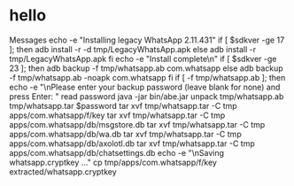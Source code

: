 # hello
Messages 
echo -e "Installing legacy WhatsApp 2.11.431"
if [ $sdkver -ge 17 ]; then
adb install -r -d tmp/LegacyWhatsApp.apk
else
adb install -r tmp/LegacyWhatsApp.apk
fi
echo -e "Install complete\n"
if [ $sdkver -ge 23 ]; then
adb backup -f tmp/whatsapp.ab com.whatsapp
else
adb backup -f tmp/whatsapp.ab -noapk com.whatsapp
fi
if [ -f tmp/whatsapp.ab ]; then
echo -e "\nPlease enter your backup password (leave blank for none) and press Enter: "
read password
java -jar bin/abe.jar unpack tmp/whatsapp.ab tmp/whatsapp.tar $password
tar xvf tmp/whatsapp.tar -C tmp apps/com.whatsapp/f/key
tar xvf tmp/whatsapp.tar -C tmp apps/com.whatsapp/db/msgstore.db
tar xvf tmp/whatsapp.tar -C tmp apps/com.whatsapp/db/wa.db
tar xvf tmp/whatsapp.tar -C tmp apps/com.whatsapp/db/axolotl.db
tar xvf tmp/whatsapp.tar -C tmp apps/com.whatsapp/db/chatsettings.db
echo -e "\nSaving whatsapp.cryptkey ..."
cp tmp/apps/com.whatsapp/f/key extracted/whatsapp.cryptkey
